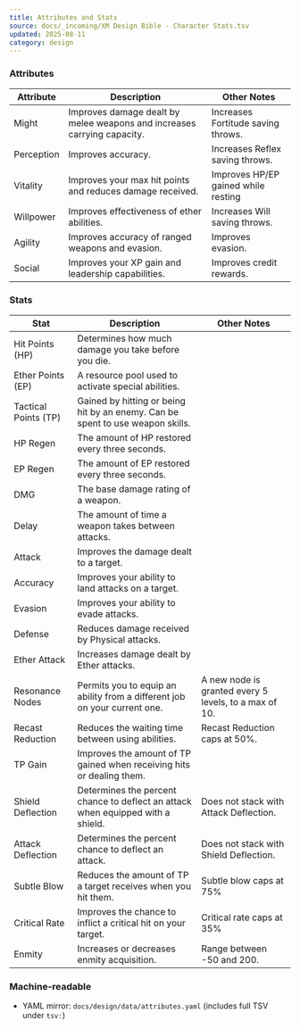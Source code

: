 ```yaml
---
title: Attributes and Stats
source: docs/_incoming/XM Design Bible - Character Stats.tsv
updated: 2025-08-11
category: design
---
```


### Attributes

| Attribute | Description | Other Notes |
| --- | --- | --- |
| Might | Improves damage dealt by melee weapons and increases carrying capacity. | Increases Fortitude saving throws. |
| Perception | Improves accuracy. | Increases Reflex saving throws. |
| Vitality | Improves your max hit points and reduces damage received. | Improves HP/EP gained while resting |
| Willpower | Improves effectiveness of ether abilities. | Increases Will saving throws. |
| Agility | Improves accuracy of ranged weapons and evasion. | Improves evasion. |
| Social | Improves your XP gain and leadership capabilities. | Improves credit rewards. |

### Stats

| Stat | Description | Other Notes |
| --- | --- | --- |
| Hit Points (HP) | Determines how much damage you take before you die. |  |
| Ether Points (EP) | A resource pool used to activate special abilities. |  |
| Tactical Points (TP) | Gained by hitting or being hit by an enemy. Can be spent to use weapon skills. |  |
| HP Regen | The amount of HP restored every three seconds. |  |
| EP Regen | The amount of EP restored every three seconds. |  |
| DMG | The base damage rating of a weapon. |  |
| Delay | The amount of time a weapon takes between attacks. |  |
| Attack | Improves the damage dealt to a target. |  |
| Accuracy | Improves your ability to land attacks on a target. |  |
| Evasion | Improves your ability to evade attacks. |  |
| Defense | Reduces damage received by Physical attacks. |  |
| Ether Attack | Increases damage dealt by Ether attacks. |  |
| Resonance Nodes | Permits you to equip an ability from a different job on your current one. | A new node is granted every 5 levels, to a max of 10. |
| Recast Reduction | Reduces the waiting time between using abilities. | Recast Reduction caps at 50%. |
| TP Gain | Improves the amount of TP gained when receiving hits or dealing them. |  |
| Shield Deflection | Determines the percent chance to deflect an attack when equipped with a shield. | Does not stack with Attack Deflection. |
| Attack Deflection | Determines the percent chance to deflect an attack. | Does not stack with Shield Deflection. |
| Subtle Blow | Reduces the amount of TP a target receives when you hit them. | Subtle blow caps at 75% |
| Critical Rate | Improves the chance to inflict a critical hit on your target. | Critical rate caps at 35% |
| Enmity | Increases or decreases enmity acquisition. | Range between -50 and 200. |


### Machine-readable

- YAML mirror: `docs/design/data/attributes.yaml` (includes full TSV under `tsv:`)


